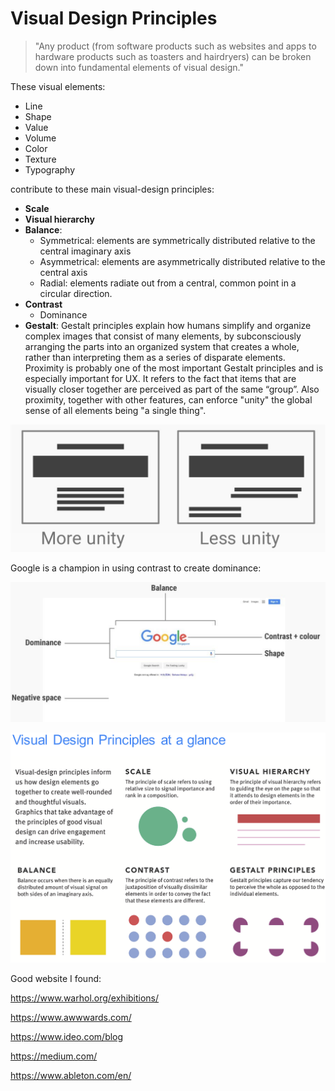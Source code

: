 # Visual Design Principles

> "Any product (from software products such as websites and apps to hardware products such as toasters and hairdryers) can be broken down into fundamental elements of visual design."

These visual elements:

- Line
- Shape
- Value
- Volume
- Color
- Texture
- Typography

contribute to these main visual-design principles: 

- **Scale**
- **Visual hierarchy** 
- **Balance**:
	- Symmetrical: elements are symmetrically distributed relative to the central imaginary axis 
	- Asymmetrical: elements are asymmetrically distributed relative to the central axis 
	- Radial: elements radiate out from a central, common point in a circular direction. 
- **Contrast** 
	- Dominance
- **Gestalt**: Gestalt principles explain how humans simplify and organize complex images that consist of many elements, by subconsciously arranging the parts into an organized system that creates a whole, rather than interpreting them as a series of disparate elements. Proximity is probably one of the most important Gestalt principles and is especially important for UX. It refers to the fact that items that are visually closer together are perceived as part of the same “group”.  Also proximity, together with other features, can enforce "unity" the global sense of all elements being "a single thing".

![](images/57412a5eae09d5dc83a093b61dbf13d1.png) 

Google is a champion in using contrast to create dominance: 

![](images/c985ec65cac9327a5e36460f82cf7e4d.png)


![](images/fc7ab0a15fa872e62f38ab2c67481a6f.png)


Good website I found: 

https://www.warhol.org/exhibitions/ 

https://www.awwwards.com/

https://www.ideo.com/blog

https://medium.com/

https://www.ableton.com/en/

